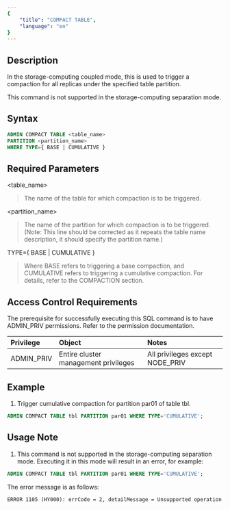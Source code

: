 ```yaml
---
{
    "title": "COMPACT TABLE",
    "language": "en"
}
---
```


<!--
Licensed to the Apache Software Foundation (ASF) under one
or more contributor license agreements.  See the NOTICE file
distributed with this work for additional information
regarding copyright ownership.  The ASF licenses this file
to you under the Apache License, Version 2.0 (the
"License"); you may not use this file except in compliance
with the License.  You may obtain a copy of the License at

  http://www.apache.org/licenses/LICENSE-2.0

Unless required by applicable law or agreed to in writing,
software distributed under the License is distributed on an
"AS IS" BASIS, WITHOUT WARRANTIES OR CONDITIONS OF ANY
KIND, either express or implied.  See the License for the
specific language governing permissions and limitations
under the License.
-->

## Description

In the storage-computing coupled mode, this is used to trigger a compaction for all replicas under the specified table partition.

This command is not supported in the storage-computing separation mode.

## Syntax

```sql
ADMIN COMPACT TABLE <table_name> 
PARTITION <partition_name> 
WHERE TYPE={ BASE | CUMULATIVE }
```

## Required Parameters

<table_name>

> The name of the table for which compaction is to be triggered.

<partition_name>

> The name of the partition for which compaction is to be triggered. (Note: This line should be corrected as it repeats the table name description, it should specify the partition name.)

TYPE={ BASE | CUMULATIVE }

> Where BASE refers to triggering a base compaction, and CUMULATIVE refers to triggering a cumulative compaction. For details, refer to the COMPACTION section.

## Access Control Requirements

The prerequisite for successfully executing this SQL command is to have ADMIN_PRIV permissions. Refer to the permission documentation.

| Privilege  | Object                               | Notes                           |
| :--------- | :----------------------------------- | :------------------------------ |
| ADMIN_PRIV | Entire cluster management privileges | All privileges except NODE_PRIV |

## Example

1. Trigger cumulative compaction for partition par01 of table tbl.

  ```sql
  ADMIN COMPACT TABLE tbl PARTITION par01 WHERE TYPE='CUMULATIVE';
  ```

## Usage Note

1. This command is not supported in the storage-computing separation mode. Executing it in this mode will result in an error, for example:

  ```sql
  ADMIN COMPACT TABLE tbl PARTITION par01 WHERE TYPE='CUMULATIVE';
  ```

  The error message is as follows:

  ```Plain
  ERROR 1105 (HY000): errCode = 2, detailMessage = Unsupported operation
  ```
